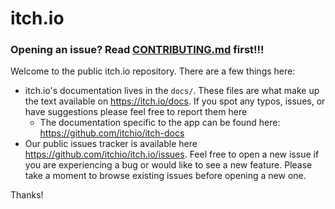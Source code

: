 # itch.io

### Opening an issue? Read [CONTRIBUTING.md](https://github.com/itchio/itch.io/blob/master/CONTRIBUTING.md) first!!!

Welcome to the public itch.io repository. There are a few things here:

* itch.io's documentation lives in the `docs/`. These files are what make up the text available on <https://itch.io/docs>. If you spot any typos, issues, or have suggestions please feel free to report them here
	* The documentation specific to the app can be found here: https://github.com/itchio/itch-docs
* Our public issues tracker is available here <https://github.com/itchio/itch.io/issues>. Feel free to open a new issue if you are experiencing a bug or would like to see a new feature. Please take a moment to browse existing issues before opening a new one.

Thanks!
